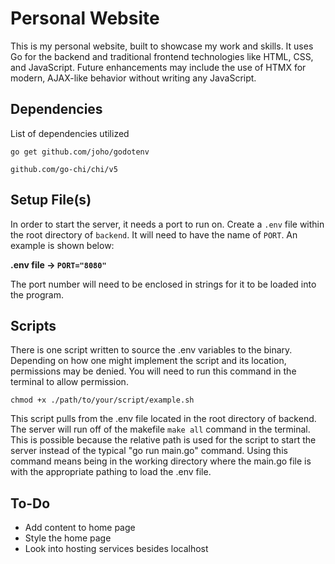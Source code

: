 # Personal Website

This is my personal website, built to showcase my work and skills. It uses Go for the backend and traditional frontend technologies like HTML, CSS, and JavaScript. Future enhancements may include the use of HTMX for modern, AJAX-like behavior without writing any JavaScript.

## Dependencies

List of dependencies utilized
```
go get github.com/joho/godotenv
```
```
github.com/go-chi/chi/v5
```

## Setup File(s)

In order to start the server, it needs a port to run on. Create a ```.env``` file within the root directory of ```backend```. It will need to have the name of ```PORT```. An example is shown below:

**.env file -> ```PORT="8080"```**

The port number will need to be enclosed in strings for it to be loaded into the program.

## Scripts

There is one script written to source the .env variables to the binary. Depending on how one might implement the script and its location, permissions may be denied. You will need to run this command in the terminal to allow permission.
```
chmod +x ./path/to/your/script/example.sh
```

This script pulls from the .env file located in the root directory of backend. The server will run off of the makefile ```make all``` command in the terminal. This is possible because the relative path is used for the script to start the server instead of the typical "go run main.go" command. Using this command means being in the working directory where the main.go file is with the appropriate pathing to load the .env file.

## To-Do

+ Add content to home page
+ Style the home page
+ Look into hosting services besides localhost